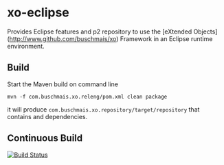 xo-eclipse
===========

Provides Eclipse features and p2 repository to use the [eXtended Objects] (http://www.github.com/buschmais/xo) Framework in an Eclipse runtime environment. 


Build
-----
Start the Maven build on command line

	mvn -f com.buschmais.xo.releng/pom.xml clean package

it will produce `com.buschmais.xo.repository/target/repository` that contains  and dependencies. 


Continuous Build
----------------

[![Build Status](https://secure.travis-ci.org/SMB-TEC/xo-eclipse.png)](http://travis-ci.org/SMB-TEC/xo-eclipse)

